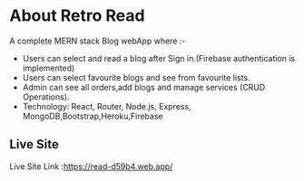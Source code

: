 # About Retro Read

A complete MERN stack Blog webApp where :-
- Users can select and read a blog after Sign in.(Firebase authentication is implemented)
- Users can select favourite blogs and see from favourite lists.
- Admin can see all orders,add blogs and manage services (CRUD Operations).
- Technology: React, Router, Node.js, Express, MongoDB,Bootstrap,Heroku,Firebase

## Live Site

Live Site Link :https://read-d59b4.web.app/


